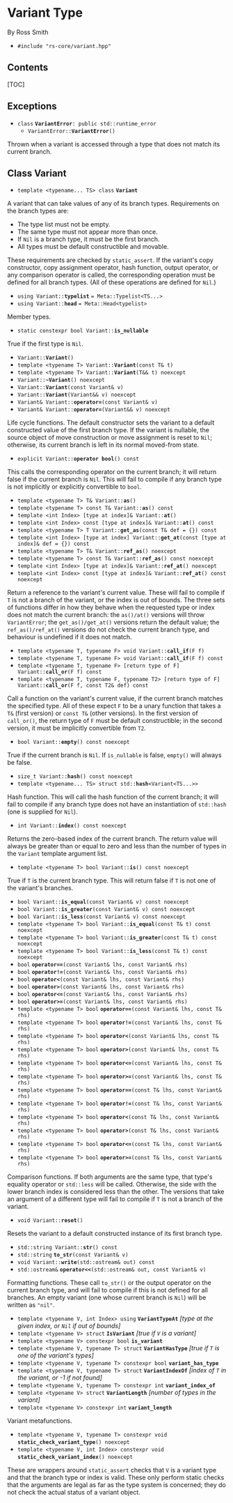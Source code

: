 # Variant Type #

By Ross Smith

* `#include "rs-core/variant.hpp"`

## Contents ##

[TOC]

## Exceptions ##

* `class` **`VariantError`**`: public std::runtime_error`
    * `VariantError::`**`VariantError`**`()`

Thrown when a variant is accessed through a type that does not match its
current branch.

## Class Variant ##

* `template <typename... TS> class` **`Variant`**

A variant that can take values of any of its branch types. Requirements on the
branch types are:

* The type list must not be empty.
* The same type must not appear more than once.
* If `Nil` is a branch type, it must be the first branch.
* All types must be default constructible and movable.

These requirements are checked by `static_assert`. If the variant's copy
constructor, copy assignment operator, hash function, output operator, or any
comparison operator is called, the corresponding operation must be defined for
all branch types. (All of these operations are defined for `Nil`.)

* `using Variant::`**`typelist`** `= Meta::Typelist<TS...>`
* `using Variant::`**`head`** `= Meta::Head<typelist>`

Member types.

* `static constexpr bool Variant::`**`is_nullable`**

True if the first type is `Nil`.

* `Variant::`**`Variant`**`()`
* `template <typename T> Variant::`**`Variant`**`(const T& t)`
* `template <typename T> Variant::`**`Variant`**`(T&& t) noexcept`
* `Variant::`**`~Variant`**`() noexcept`
* `Variant::`**`Variant`**`(const Variant& v)`
* `Variant::`**`Variant`**`(Variant&& v) noexcept`
* `Variant& Variant::`**`operator=`**`(const Variant& v)`
* `Variant& Variant::`**`operator=`**`(Variant&& v) noexcept`

Life cycle functions. The default constructor sets the variant to a default
constructed value of the first branch type. If the variant is nullable, the
source object of move construction or move assignment is reset to `Nil`;
otherwise, its current branch is left in its normal moved-from state.

* `explicit Variant::`**`operator bool`**`() const`

This calls the corresponding operator on the current branch; it will return
false if the current branch is `Nil`. This will fail to compile if any branch
type is not implicitly or explicitly convertible to `bool`.

* `template <typename T> T& Variant::`**`as`**`()`
* `template <typename T> const T& Variant::`**`as`**`() const`
* `template <int Index> [type at index]& Variant::`**`at`**`()`
* `template <int Index> const [type at index]& Variant::`**`at`**`() const`
* `template <typename T> T Variant::`**`get_as`**`(const T& def = {}) const`
* `template <int Index> [type at index] Variant::`**`get_at`**`(const [type at index]& def = {}) const`
* `template <typename T> T& Variant::`**`ref_as`**`() noexcept`
* `template <typename T> const T& Variant::`**`ref_as`**`() const noexcept`
* `template <int Index> [type at index]& Variant::`**`ref_at`**`() noexcept`
* `template <int Index> const [type at index]& Variant::`**`ref_at`**`() const noexcept`

Return a reference to the variant's current value. These will fail to compile
if `T` is not a branch of the variant, or the index is out of bounds. The
three sets of functions differ in how they behave when the requested type or
index does not match the current branch: the `as()/at()` versions will throw
`VariantError`; the `get_as()/get_at()` versions return the default value; the
`ref_as()/ref_at()` versions do not check the current branch type, and
behaviour is undefined if it does not match.

* `template <typename T, typename F> void Variant::`**`call_if`**`(F f)`
* `template <typename T, typename F> void Variant::`**`call_if`**`(F f) const`
* `template <typename T, typename F> [return type of F] Variant::`**`call_or`**`(F f) const`
* `template <typename T, typename F, typename T2> [return type of F] Variant::`**`call_or`**`(F f, const T2& def) const`

Call a function on the variant's current value, if the current branch matches
the specified type. All of these expect `F` to be a unary function that takes
a `T&` (first version) or `const T&` (other versions). In the first version of
`call_or()`, the return type of `F` must be default constructible; in the
second version, it must be implicitly convertible from `T2`.

* `bool Variant::`**`empty`**`() const noexcept`

True if the current branch is `Nil`. If `is_nullable` is false, `empty()` will
always be false.

* `size_t Variant::`**`hash`**`() const noexcept`
* `template <typename... TS> struct std::`**`hash`**`<Variant<TS...>>`

Hash function. This will call the hash function of the current branch; it will
fail to compile if any branch type does not have an instantiation of
`std::hash` (one is supplied for `Nil`).

* `int Variant::`**`index`**`() const noexcept`

Returns the zero-based index of the current branch. The return value will
always be greater than or equal to zero and less than the number of types in
the `Variant` template argument list.

* `template <typename T> bool Variant::`**`is`**`() const noexcept`

True if `T` is the current branch type. This will return false if `T` is not
one of the variant's branches.

* `bool Variant::`**`is_equal`**`(const Variant& v) const noexcept`
* `bool Variant::`**`is_greater`**`(const Variant& v) const noexcept`
* `bool Variant::`**`is_less`**`(const Variant& v) const noexcept`
* `template <typename T> bool Variant::`**`is_equal`**`(const T& t) const noexcept`
* `template <typename T> bool Variant::`**`is_greater`**`(const T& t) const noexcept`
* `template <typename T> bool Variant::`**`is_less`**`(const T& t) const noexcept`
* `bool` **`operator==`**`(const Variant& lhs, const Variant& rhs)`
* `bool` **`operator!=`**`(const Variant& lhs, const Variant& rhs)`
* `bool` **`operator<`**`(const Variant& lhs, const Variant& rhs)`
* `bool` **`operator>`**`(const Variant& lhs, const Variant& rhs)`
* `bool` **`operator<=`**`(const Variant& lhs, const Variant& rhs)`
* `bool` **`operator>=`**`(const Variant& lhs, const Variant& rhs)`
* `template <typename T> bool` **`operator==`**`(const Variant& lhs, const T& rhs)`
* `template <typename T> bool` **`operator!=`**`(const Variant& lhs, const T& rhs)`
* `template <typename T> bool` **`operator<`**`(const Variant& lhs, const T& rhs)`
* `template <typename T> bool` **`operator>`**`(const Variant& lhs, const T& rhs)`
* `template <typename T> bool` **`operator<=`**`(const Variant& lhs, const T& rhs)`
* `template <typename T> bool` **`operator>=`**`(const Variant& lhs, const T& rhs)`
* `template <typename T> bool` **`operator==`**`(const T& lhs, const Variant& rhs)`
* `template <typename T> bool` **`operator!=`**`(const T& lhs, const Variant& rhs)`
* `template <typename T> bool` **`operator<`**`(const T& lhs, const Variant& rhs)`
* `template <typename T> bool` **`operator>`**`(const T& lhs, const Variant& rhs)`
* `template <typename T> bool` **`operator<=`**`(const T& lhs, const Variant& rhs)`
* `template <typename T> bool` **`operator>=`**`(const T& lhs, const Variant& rhs)`

Comparison functions. If both arguments are the same type, that type's
equality operator or `std::less` will be called. Otherwise, the side with the
lower branch index is considered less than the other. The versions that take
an argument of a different type will fail to compile if `T` is not a branch of
the variant.

* `void Variant::`**`reset`**`()`

Resets the variant to a default constructed instance of its first branch type.

* `std::string Variant::`**`str`**`() const`
* `std::string` **`to_str`**`(const Variant& v)`
* `void Variant::`**`write`**`(std::ostream& out) const`
* `std::ostream&` **`operator<<`**`(std::ostream& out, const Variant& v)`

Formatting functions. These call `to_str()` or the output operator on the
current branch type, and will fail to compile if this is not defined for all
branches. An empty variant (one whose current branch is `Nil`) will be written
as `"nil"`.


* `template <typename V, int Index> using` **`VariantTypeAt`** _[type at the given index, or `Nil` if out of bounds]_
* `template <typename V> struct` **`IsVariant`** _[true if `V` is a variant]_
* `template <typename V> constexpr bool` **`is_variant`**
* `template <typename V, typename T> struct` **`VariantHasType`** _[true if `T` is one of the variant's types]_
* `template <typename V, typename T> constexpr bool` **`variant_has_type`**
* `template <typename V, typename T> struct` **`VariantIndexOf`** _[index of `T` in the variant, or -1 if not found]_
* `template <typename V, typename T> constexpr int` **`variant_index_of`**
* `template <typename V> struct` **`VariantLength`** _[number of types in the variant]_
* `template <typename V> constexpr int` **`variant_length`**


Variant metafunctions.

* `template <typename V, typename T> constexpr void` **`static_check_variant_type`**`() noexcept`
* `template <typename V, int Index> constexpr void` **`static_check_variant_index`**`() noexcept`

These are wrappers around `static_assert` checks that `V` is a variant type
and that the branch type or index is valid. These only perform static checks
that the arguments are legal as far as the type system is concerned; they do
not check the actual status of a variant object.

